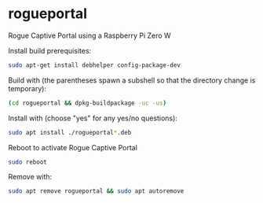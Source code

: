 # rogueportal
Rogue Captive Portal using a Raspberry Pi Zero W

Install build prerequisites:
```bash
sudo apt-get install debhelper config-package-dev
```

Build with (the parentheses spawn a subshell so that the directory change is temporary):
```bash
(cd rogueportal && dpkg-buildpackage -uc -us)
```

Install with (choose "yes" for any yes/no questions):
```bash
sudo apt install ./rogueportal*.deb
```

Reboot to activate Rogue Captive Portal
```bash
sudo reboot
```

Remove with:
```bash
sudo apt remove rogueportal && sudo apt autoremove
```
